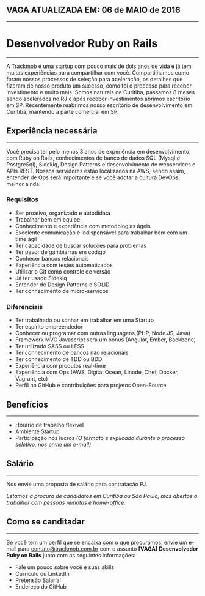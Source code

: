 ##  VAGA ATUALIZADA EM: 06 de MAIO de 2016
---

# Desenvolvedor Ruby on Rails
---

A [Trackmob](https://github.com/Trackmob/vagas/blob/gh-pages/about-trackmob.md "Mais sobre a Trackmob") é uma startup com pouco mais de dois anos de vida e já tem muitas experiências para compartilhar com você. Compartilhamos como foram nossos processos de seleção para aceleração, os detalhes que fizeram de nosso produto um sucesso, como foi o processo para receber investimento e muito mais. Somos naturais de Curitiba, passamos 8 meses sendo acelerados no RJ e após receber investimentos abrimos escritório em SP. Recentemente reabrimos nosso escritório de desenvolvimento em Curitiba, mantendo a parte comercial em SP.

## Experiência necessária
---

Você precisa ter pelo menos 3 anos de experiência em desenvolvimento com Ruby on Rails, conhecimentos de banco de dados SQL (Mysql e PostgreSql), Sidekiq, Design Patterns e desenvolvimento de webservices e APIs REST. Nossos servidores estão localizados na AWS, sendo assim, entender de Ops será importante e se você adotar a cultura DevOps, melhor ainda!

### Requisitos

* Ser proativo, organizado e autodidata
* Trabalhar bem em equipe
* Conhecimento e experiência com metodologias ágeis
* Excelente comunicação é indispensável para trabalhar bem com um time ágil
* Ter capacidade de buscar soluções para problemas
* Ter pavor de gambiarras em código
* Conhecer bancos relacionais
* Experiência com testes automatizados
* Utilizar o Git como controle de versão
* Já ter usado Sidekiq
* Entender de Design Patterns e SOLID
* Ter conhecimento de micro-serviços

### Diferenciais

- Ter trabalhado ou sonhar em trabalhar em uma Startup
- Ter espírito empreendedor
- Conhecer ou programar com outras linguagens (PHP, Node.JS, Java)
- Framework MVC Javascript será um bônus (Angular, Ember, Backbone)
- Ter utilizado SASS ou LESS
- Ter conhecimento de bancos não relacionais
- Ter conhecimento de TDD ou BDD
- Experiência com produtos real-time
- Experiência com Ops (AWS, Digital Ocean, Linode, Chef, Docker, Vagrant, etc)
- Perfil no GitHub e contribuições para projetos Open-Source
 
## Benefícios
---

- Horário de trabalho flexível
- Ambiente Startup
- Participação nos lucros *(O formato é explicado durante o processo seletivo, nos envie um e-mail)*
 
## Salário
---

Nos envie uma proposta de salário para contratação PJ.

*Estamos a procura de candidatos em Curitiba ou São Paulo, mas abertos a trabalhar com pessoas remotas e home-office.*

## Como se canditadar
---

Se você tem um perfil que se encaixa com o que procuramos, envie um e-mail para contato@trackmob.com.br com o assunto **[VAGA] Desenvolvedor Ruby on Rails** junto com as seguintes informações:
- Fale um pouco sobre você e suas skills
- Currículo ou LinkedIn
- Pretensão Salarial
- Endereço do GitHub
